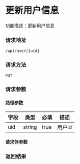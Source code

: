# 更新用户信息
功能描述：更新用户信息

### 请求地址
```
/api/user/{uid}
```

### 请求方法
`PUT`
### 请求参数
#### 路径参数

| 字段 | 类型 | 必填 | 描述 |
| -------- | -------- | -------- | -------- |
| uid     | string   | true       | 用户id |



#### 请求体参数
### 返回结果

